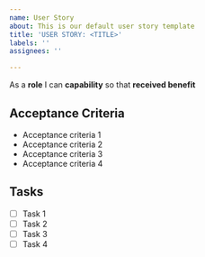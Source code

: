 ```yaml
---
name: User Story
about: This is our default user story template
title: 'USER STORY: <TITLE>'
labels: ''
assignees: ''

---
```


As a **role** I can **capability** so that **received benefit**

## Acceptance Criteria
- Acceptance criteria 1
- Acceptance criteria 2
- Acceptance criteria 3
- Acceptance criteria 4

## Tasks
- [ ] Task 1
- [ ] Task 2
- [ ] Task 3
- [ ] Task 4

